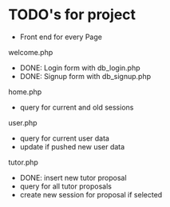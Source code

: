 # TODO's for project

- Front end for every Page

welcome.php
  - DONE: Login form with db_login.php
  - DONE: Signup form with db_signup.php

home.php
  - query for current and old sessions

user.php
  - query for current user data
  - update if pushed new user data

tutor.php
  - DONE: insert new tutor proposal
  - query for all tutor proposals
  - create new session for proposal if selected
